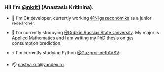 ### Hi! I'm [**@nkrit1**](https://github.com/nkrit1) (Anastasia Kritinina).

- 🔭 I'm C# developer, currently working [@Niigazeconomika](https://niigazekonomika.gazprom.ru/) as a junior researcher.

- 🌱 I’m currently studuying [@Gubkin Russian State University](https://en.gubkin.ru/). My major is Applied Mathematics and I am writing my PhD thesis on gas consumption prediction.

- ⚡ I'm currently studying Python [@GazpromneftAVSV](https://avsv.gazprom-neft.ru/).

- 📫 nastya.krit@yandex.ru


<!--
**nkrit1/nkrit1** is a ✨ _special_ ✨ repository because its `README.md` (this file) appears on your GitHub profile.

Here are some ideas to get you started:

- 🔭 I’m currently working on ...
- 🌱 I’m currently learning ...
- 👯 I’m looking to collaborate on ...
- 🤔 I’m looking for help with ...
- 💬 Ask me about ...
- 📫 How to reach me: ...
- 😄 Pronouns: ...
- ⚡ Fun fact: ...
-->
